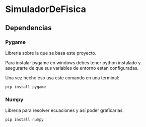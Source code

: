 # SimuladorDeFisica

## Dependencias

### Pygame

Libreria sobre la que se basa este proyecto.

Para instalar pygame en windows debes tener python instalado y asegurarte de que sus variables de entorno estan configuradas.

Una vez hecho eso usa este comando en una terminal:

    pip install pygame

### Numpy

Libreria para resolver ecuaciones y así poder graficarlas.

    pip install numpy